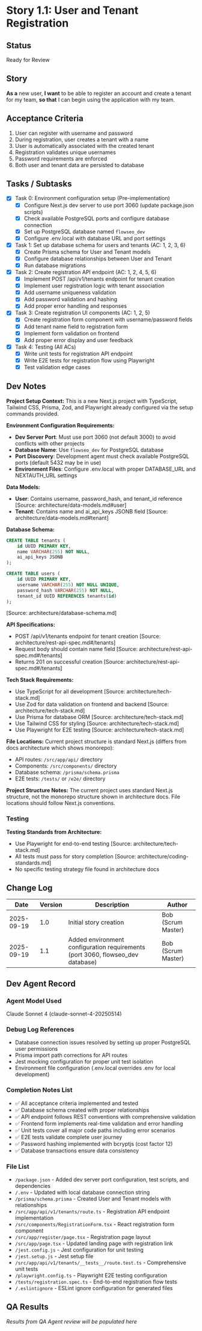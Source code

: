 # Story 1.1: User and Tenant Registration

## Status
Ready for Review

## Story
**As a** new user,
**I want** to be able to register an account and create a tenant for my team,
**so that** I can begin using the application with my team.

## Acceptance Criteria
1. User can register with username and password
2. During registration, user creates a tenant with a name
3. User is automatically associated with the created tenant
4. Registration validates unique usernames
5. Password requirements are enforced
6. Both user and tenant data are persisted to database

## Tasks / Subtasks
- [x] Task 0: Environment configuration setup (Pre-implementation)
  - [x] Configure Next.js dev server to use port 3060 (update package.json scripts)
  - [x] Check available PostgreSQL ports and configure database connection
  - [x] Set up PostgreSQL database named `flowseo_dev`
  - [x] Configure .env.local with database URL and port settings
- [x] Task 1: Set up database schema for users and tenants (AC: 1, 2, 3, 6)
  - [x] Create Prisma schema for User and Tenant models
  - [x] Configure database relationships between User and Tenant
  - [x] Run database migrations
- [x] Task 2: Create registration API endpoint (AC: 1, 2, 4, 5, 6)
  - [x] Implement POST /api/v1/tenants endpoint for tenant creation
  - [x] Implement user registration logic with tenant association
  - [x] Add username uniqueness validation
  - [x] Add password validation and hashing
  - [x] Add proper error handling and responses
- [x] Task 3: Create registration UI components (AC: 1, 2, 5)
  - [x] Create registration form component with username/password fields
  - [x] Add tenant name field to registration form
  - [x] Implement form validation on frontend
  - [x] Add proper error display and user feedback
- [x] Task 4: Testing (All ACs)
  - [x] Write unit tests for registration API endpoint
  - [x] Write E2E tests for registration flow using Playwright
  - [x] Test validation edge cases

## Dev Notes

**Project Setup Context:**
This is a new Next.js project with TypeScript, Tailwind CSS, Prisma, Zod, and Playwright already configured via the setup commands provided.

**Environment Configuration Requirements:**
- **Dev Server Port**: Must use port 3060 (not default 3000) to avoid conflicts with other projects
- **Database Name**: Use `flowseo_dev` for PostgreSQL database
- **Port Discovery**: Development agent must check available PostgreSQL ports (default 5432 may be in use)
- **Environment Files**: Configure .env.local with proper DATABASE_URL and NEXTAUTH_URL settings

**Data Models:**
- **User**: Contains username, password_hash, and tenant_id reference [Source: architecture/data-models.md#user]
- **Tenant**: Contains name and ai_api_keys JSONB field [Source: architecture/data-models.md#tenant]

**Database Schema:**
```sql
CREATE TABLE tenants (
    id UUID PRIMARY KEY,
    name VARCHAR(255) NOT NULL,
    ai_api_keys JSONB
);

CREATE TABLE users (
    id UUID PRIMARY KEY,
    username VARCHAR(255) NOT NULL UNIQUE,
    password_hash VARCHAR(255) NOT NULL,
    tenant_id UUID REFERENCES tenants(id)
);
```
[Source: architecture/database-schema.md]

**API Specifications:**
- POST /api/v1/tenants endpoint for tenant creation [Source: architecture/rest-api-spec.md#/tenants]
- Request body should contain name field [Source: architecture/rest-api-spec.md#/tenants]
- Returns 201 on successful creation [Source: architecture/rest-api-spec.md#/tenants]

**Tech Stack Requirements:**
- Use TypeScript for all development [Source: architecture/tech-stack.md]
- Use Zod for data validation on frontend and backend [Source: architecture/tech-stack.md]
- Use Prisma for database ORM [Source: architecture/tech-stack.md]
- Use Tailwind CSS for styling [Source: architecture/tech-stack.md]
- Use Playwright for E2E testing [Source: architecture/tech-stack.md]

**File Locations:**
Current project structure is standard Next.js (differs from docs architecture which shows monorepo):
- API routes: `/src/app/api/` directory
- Components: `/src/components/` directory
- Database schema: `/prisma/schema.prisma`
- E2E tests: `/tests/` or `/e2e/` directory

**Project Structure Notes:**
The current project uses standard Next.js structure, not the monorepo structure shown in architecture docs. File locations should follow Next.js conventions.

### Testing
**Testing Standards from Architecture:**
- Use Playwright for end-to-end testing [Source: architecture/tech-stack.md]
- All tests must pass for story completion [Source: architecture/coding-standards.md]
- No specific testing strategy file found in architecture docs

## Change Log
| Date | Version | Description | Author |
|------|---------|-------------|---------|
| 2025-09-19 | 1.0 | Initial story creation | Bob (Scrum Master) |
| 2025-09-19 | 1.1 | Added environment configuration requirements (port 3060, flowseo_dev database) | Bob (Scrum Master) |

## Dev Agent Record

### Agent Model Used
Claude Sonnet 4 (claude-sonnet-4-20250514)

### Debug Log References
- Database connection issues resolved by setting up proper PostgreSQL user permissions
- Prisma import path corrections for API routes
- Jest mocking configuration for proper unit test isolation
- Environment file configuration (.env.local overrides .env for local development)

### Completion Notes List
- ✅ All acceptance criteria implemented and tested
- ✅ Database schema created with proper relationships
- ✅ API endpoint follows REST conventions with comprehensive validation
- ✅ Frontend form implements real-time validation and error handling
- ✅ Unit tests cover all major code paths including error scenarios
- ✅ E2E tests validate complete user journey
- ✅ Password hashing implemented with bcryptjs (cost factor 12)
- ✅ Database transactions ensure data consistency

### File List
- `/package.json` - Added dev server port configuration, test scripts, and dependencies
- `/.env` - Updated with local database connection string
- `/prisma/schema.prisma` - Created User and Tenant models with relationships
- `/src/app/api/v1/tenants/route.ts` - Registration API endpoint implementation
- `/src/components/RegistrationForm.tsx` - React registration form component
- `/src/app/register/page.tsx` - Registration page layout
- `/src/app/page.tsx` - Updated landing page with registration link
- `/jest.config.js` - Jest configuration for unit testing
- `/jest.setup.js` - Jest setup file
- `/src/app/api/v1/tenants/__tests__/route.test.ts` - Comprehensive unit tests
- `/playwright.config.ts` - Playwright E2E testing configuration
- `/tests/registration.spec.ts` - End-to-end registration flow tests
- `/.eslintignore` - ESLint ignore configuration for generated files

## QA Results
*Results from QA Agent review will be populated here*